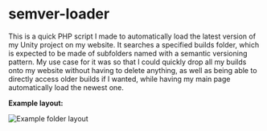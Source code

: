# semver-loader
This is a quick PHP script I made to automatically load the latest version of my Unity project on my website. It searches a specified builds folder, which is expected to be made of subfolders named with a semantic versioning pattern. My use case for it was so that I could quickly drop all my builds onto my website without having to delete anything, as well as being able to directly access older builds if I wanted, while having my main page automatically load the newest one.

**Example layout:**

![Example folder layout](https://i.imgur.com/E1satqd.png)
